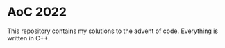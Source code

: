 # AoC 2022
This repository contains my solutions to the advent of code. Everything is written in C++.